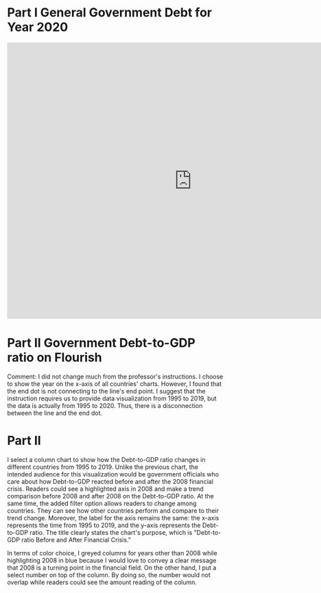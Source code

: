 # Part I General Government Debt for Year 2020
<iframe src="https://data.oecd.org/chart/6BjX" width="860" height="645" style="border: 0" mozallowfullscreen="true" webkitallowfullscreen="true" allowfullscreen="true"><a href="https://data.oecd.org/chart/6BjX" target="_blank">OECD Chart: General government debt, Total, % of GDP, Annual, 2020</a></iframe>

# Part II Government Debt-to-GDP ratio on Flourish
Comment: I did not change much from the professor's instructions. I choose to show the year on the x-axis of all countries' charts. However, I found that the end dot is not connecting to the line's end point. I suggest that the instruction requires us to provide data visualization from 1995 to 2019, but the data is actually from 1995 to 2020. Thus, there is a disconnection between the line and the end dot. 

<div class="flourish-embed flourish-chart" data-src="visualisation/8563992"><script src="https://public.flourish.studio/resources/embed.js"></script></div>

# Part II
I select a column chart to show how the Debt-to-GDP ratio changes in different countries from 1995 to 2019. Unlike the previous chart, the intended audience for this visualization would be government officials who care about how Debt-to-GDP reacted before and after the 2008 financial crisis. Readers could see a highlighted axis in 2008 and make a trend comparison before 2008 and after 2008 on the Debt-to-GDP ratio. At the same time, the added filter option allows readers to change among countries. They can see how other countries perform and compare to their trend change. Moreover, the label for the axis remains the same: the x-axis represents the time from 1995 to 2019, and the y-axis represents the Debt-to-GDP ratio. The title clearly states the chart's purpose, which is "Debt-to-GDP ratio Before and After Financial Crisis."

In terms of color choice, I greyed columns for years other than 2008 while highlighting 2008 in blue because I would love to convey a clear message that 2008 is a turning point in the financial field. On the other hand, I put a select number on top of the column. By doing so, the number would not overlap while readers could see the amount reading of the column. 

<div class="flourish-embed flourish-chart" data-src="visualisation/8564532"><script src="https://public.flourish.studio/resources/embed.js"></script></div>

